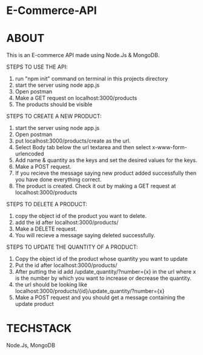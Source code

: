 # E-Commerce-API



# ABOUT
This is an E-commerce API made using Node.Js & MongoDB. 

STEPS TO USE THE API:
1) run "npm init" command on terminal in this projects directory
2) start the server using node app.js
3) Open postman
4) Make a GET request on localhost:3000/products
5) The products should be visible

STEPS TO CREATE A NEW PRODUCT: 
1) start the server using node app.js
2) Open postman
3) put localhost:3000/products/create as the url. 
4) Select Body tab below the url textarea and then select x-www-form-urlencoded
5) Add name & quantity as the keys and set the desired values for the keys.
6) Make a POST request.
7) If you recieve the message saying new product added successfully then you have done everything correct.
8) The product is created. Check it out by making a GET request at localhost:3000/products

STEPS TO DELETE A PRODUCT:
1) copy the object id of the product you want to delete.
2) add the id after localhost:3000/products/
3) Make a DELETE request.
4) You will recieve a message saying deleted successfully.

STEPS TO UPDATE THE QUANTITY OF A PRODUCT:
1) Copy the object id of the product whose quantity you want to update
2) Put the id after localhost:3000/products/
3) After putting the id add /update_quantity/?number={x} in the url where x is the number by which you want to increase or decrease the quantity.
4) the url should be looking like localhost:3000/products/{id}/update_quantity/?number={x}
5) Make a POST request and you should get a message containing the update product


# TECHSTACK
Node.Js, MongoDB
